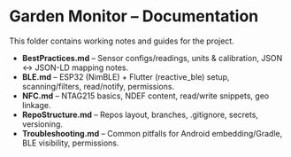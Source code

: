 # Garden Monitor – Documentation

This folder contains working notes and guides for the project.

- **BestPractices.md** – Sensor configs/readings, units & calibration, JSON ↔ JSON-LD mapping notes.
- **BLE.md** – ESP32 (NimBLE) + Flutter (reactive_ble) setup, scanning/filters, read/notify, permissions.
- **NFC.md** – NTAG215 basics, NDEF content, read/write snippets, geo linkage.
- **RepoStructure.md** – Repos layout, branches, .gitignore, secrets, versioning.
- **Troubleshooting.md** – Common pitfalls for Android embedding/Gradle, BLE visibility, permissions.

